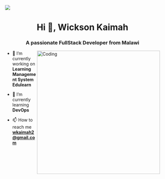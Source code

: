 
<img src="https://parrotsec.org/_next/static/media/parrot-desktop-6.0.09dbcbab.png"/>
<h1 align="center">Hi 👋, Wickson Kaimah </h1>
<h3 align="center">A passionate FullStack Developer from Malawi </h3>
<img align="right" alt="Coding" width="400" src="https://cdn.dribbble.com/users/1162077/screenshots/3848914/programmer.gif">






- 🔭 I’m currently working on **Learning Management System Edulearn**

- 🌱 I’m currently learning **DevOps**

- 📫 How to reach me **wkaimah2@gmail.com**

  


